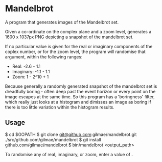 # Mandelbrot

A program that generates images of the Mandelbrot set.

Given a co-ordinate on the complex plane and a zoom level, generates a 1600 x 1037px PNG depicting a snapshot of the mandelbrot set.

If no particular value is given for the real or imaginary components of the coplex number, or for the zoom level, the program will randomise that argument, within the following ranges:

* Real: -2.6 - 1.1
* Imaginary: -1.1 - 1.1
* Zoom: 1 - 2^10 + 1

Because generally a randomly generated snapshot of the mandelbrot set is dreadfully boring - often deep past the event horizon or every point on the image escapes at the same time. 
So this program has a 'boringness' filter, which really just looks at a histogram and dimisses an image as boring if there is too little variation within the histogram results.

## Usage

$ cd $GOPATH
$ git clone git@github.com:gilmae/mandelbrot.git ./src/github.com/gilmae/mandelbrot
$ git install github.com/gilmae/mandelbrot
$ bin/mandelbrot <output_path> <real> <imaginary> <zoom>

To randomise any of real, imaginary, or zoom, enter a value of .

